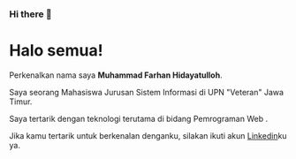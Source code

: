 ### Hi there 👋

<!--
**Muhfarhan90/Muhfarhan90** is a ✨ _special_ ✨ repository because its `README.md` (this file) appears on your GitHub profile.

Here are some ideas to get you started:

- 🔭 I’m currently working on ...
- 🌱 I’m currently learning ...
- 👯 I’m looking to collaborate on ...
- 🤔 I’m looking for help with ...
- 💬 Ask me about ...
- 📫 How to reach me: ...
- 😄 Pronouns: ...
- ⚡ Fun fact: ...
-->

# Halo semua! 

Perkenalkan nama saya **Muhammad Farhan Hidayatulloh**.<br>

Saya seorang Mahasiswa Jurusan Sistem Informasi di UPN "Veteran" Jawa Timur.<br>

Saya tertarik dengan teknologi terutama di bidang Pemrograman Web .<br>

Jika kamu tertarik untuk berkenalan denganku, silakan ikuti akun [Linkedin](https://www.linkedin.com/in/muhfarhan90/)ku ya.

